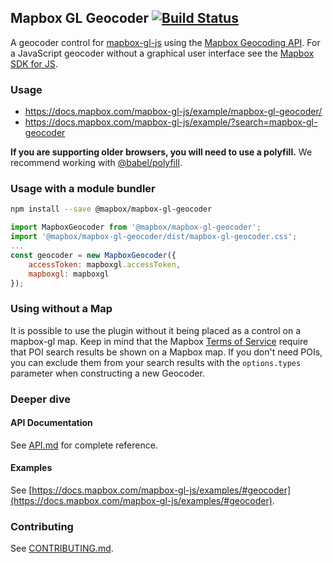 Mapbox GL Geocoder [![Build Status](https://travis-ci.com/mapbox/mapbox-gl-geocoder.svg?branch=master)](https://travis-ci.com/mapbox/mapbox-gl-geocoder)
---

A geocoder control for [mapbox-gl-js](https://github.com/mapbox/mapbox-gl-js) using the [Mapbox Geocoding API](https://docs.mapbox.com/api/search/#geocoding). For a JavaScript geocoder without a graphical user interface see the [Mapbox SDK for JS](https://github.com/mapbox/mapbox-sdk-js/blob/master/docs/services.md#geocoding).

### Usage

* https://docs.mapbox.com/mapbox-gl-js/example/mapbox-gl-geocoder/
* https://docs.mapbox.com/mapbox-gl-js/example/?search=mapbox-gl-geocoder

**If you are supporting older browsers, you will need to use a polyfill.** We recommend working with [@babel/polyfill](https://babeljs.io/docs/en/babel-polyfill).

### Usage with a module bundler

```bash
npm install --save @mapbox/mapbox-gl-geocoder
```

```js
import MapboxGeocoder from '@mapbox/mapbox-gl-geocoder';
import '@mapbox/mapbox-gl-geocoder/dist/mapbox-gl-geocoder.css';
...
const geocoder = new MapboxGeocoder({
    accessToken: mapboxgl.accessToken,
    mapboxgl: mapboxgl
});

```

###  Using without a Map
It is possible to use the plugin without it being placed as a control on a mapbox-gl map. Keep in mind that the Mapbox [Terms of Service](https://www.mapbox.com/legal/tos#[GAGA]) require that POI search results be shown on a Mapbox map. If you don't need POIs, you can exclude them from your search results with the `options.types` parameter  when constructing a new Geocoder. 

### Deeper dive

#### API Documentation

See [API.md](https://github.com/mapbox/mapbox-gl-geocoder/blob/master/API.md) for complete reference.

#### Examples

See [https://docs.mapbox.com/mapbox-gl-js/examples/#geocoder](https://docs.mapbox.com/mapbox-gl-js/examples/#geocoder).

### Contributing

See [CONTRIBUTING.md](https://github.com/mapbox/mapbox-gl-geocoder/blob/master/CONTRIBUTING.md).
